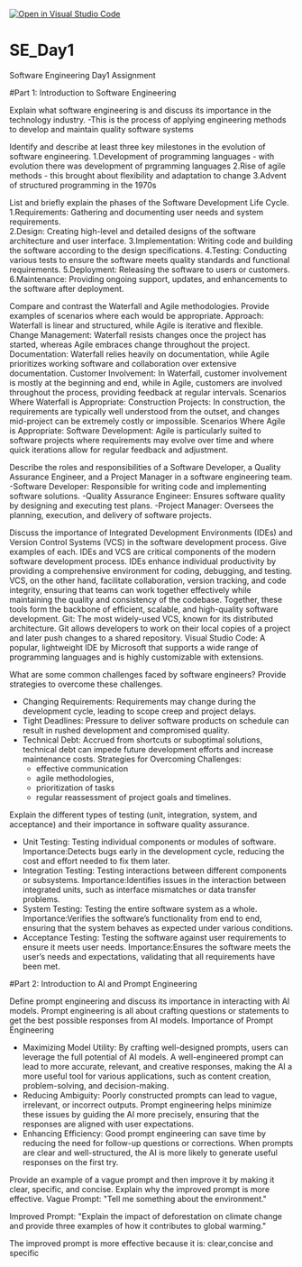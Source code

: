[![Open in Visual Studio Code](https://classroom.github.com/assets/open-in-vscode-2e0aaae1b6195c2367325f4f02e2d04e9abb55f0b24a779b69b11b9e10269abc.svg)](https://classroom.github.com/online_ide?assignment_repo_id=15539770&assignment_repo_type=AssignmentRepo)
# SE_Day1
Software Engineering Day1 Assignment

#Part 1: Introduction to Software Engineering

Explain what software engineering is and discuss its importance in the technology industry.
-This is the process of applying engineering methods to develop and maintain quality software systems

Identify and describe at least three key milestones in the evolution of software engineering.
1.Development of programming languages - with evolution there was development of prgramming languages
2.Rise of agile methods - this brought about flexibility and adaptation to change 
3.Advent of structured programming in the 1970s


List and briefly explain the phases of the Software Development Life Cycle.
 1.Requirements: Gathering and documenting user needs and system requirements.  
 2.Design: Creating high-level and detailed designs of the software architecture and user interface. 
 3.Implementation: Writing code and building the software according to the design specifications. 
 4.Testing: Conducting various tests to ensure the software meets quality standards and functional requirements. 
 5.Deployment: Releasing the software to users or customers. 
 6.Maintenance: Providing ongoing support, updates, and enhancements to the software after deployment.

Compare and contrast the Waterfall and Agile methodologies. Provide examples of scenarios where each would be appropriate.
Approach: Waterfall is linear and structured, while Agile is iterative and flexible. 
Change Management: Waterfall resists changes once the project has started, whereas Agile embraces change throughout the project.
Documentation: Waterfall relies heavily on documentation, while Agile prioritizes working software and collaboration over extensive documentation. 
Customer Involvement: In Waterfall, customer involvement is mostly at the beginning and end, while in Agile, customers are involved throughout the process, providing feedback at regular intervals.
Scenarios Where Waterfall is Appropriate:
Construction Projects: In construction, the requirements are typically well understood from the outset, and changes mid-project can be extremely costly or impossible.
Scenarios Where Agile is Appropriate:
Software Development: Agile is particularly suited to software projects where requirements may evolve over time and where quick iterations allow for regular feedback and adjustment.

Describe the roles and responsibilities of a Software Developer, a Quality Assurance Engineer, and a Project Manager in a software engineering team.
-Software Developer: Responsible for writing code and implementing software solutions. 
-Quality Assurance Engineer: Ensures software quality by designing and executing test plans. 
-Project Manager: Oversees the planning, execution, and delivery of software projects.

Discuss the importance of Integrated Development Environments (IDEs) and Version Control Systems (VCS) in the software development process. Give examples of each.
IDEs and VCS are critical components of the modern software development process. 
IDEs enhance individual productivity by providing a comprehensive environment for coding, debugging, and testing.
VCS, on the other hand, facilitate collaboration, version tracking, and code integrity, ensuring that teams can work together effectively while maintaining the quality and consistency of the codebase. 
Together, these tools form the backbone of efficient, scalable, and high-quality software development.
Git: The most widely-used VCS, known for its distributed architecture. Git allows developers to work on their local copies of a project and later push changes to a shared repository. 
Visual Studio Code: A popular, lightweight IDE by Microsoft that supports a wide range of programming languages and is highly customizable with extensions.

What are some common challenges faced by software engineers? Provide strategies to overcome these challenges.
  - Changing Requirements: Requirements may change during the development cycle, leading to scope creep and project delays.
  - Tight Deadlines: Pressure to deliver software products on schedule can result in rushed development and compromised quality.
  - Technical Debt: Accrued from shortcuts or suboptimal solutions, technical debt can impede future development efforts and increase maintenance costs.
    Strategies for Overcoming Challenges:
    - effective communication
    - agile methodologies,
    - prioritization of tasks
    - regular reassessment of project goals and timelines.


Explain the different types of testing (unit, integration, system, and acceptance) and their importance in software quality assurance.
 -  Unit Testing: Testing individual components or modules of software.
   Importance:Detects bugs early in the development cycle, reducing the cost and effort needed to fix them later.
  - Integration Testing: Testing interactions between different components or subsystems.
    Importance:Identifies issues in the interaction between integrated units, such as interface mismatches or data transfer problems.
  - System Testing: Testing the entire software system as a whole.
    Importance:Verifies the software’s functionality from end to end, ensuring that the system behaves as expected under various conditions.
  - Acceptance Testing: Testing the software against user requirements to ensure it meets user needs.
    Importance:Ensures the software meets the user’s needs and expectations, validating that all requirements have been met.

#Part 2: Introduction to AI and Prompt Engineering


Define prompt engineering and discuss its importance in interacting with AI models.
Prompt engineering is all about crafting questions or statements to get the best possible responses from AI models.
Importance of Prompt Engineering
- Maximizing Model Utility: By crafting well-designed prompts, users can leverage the full potential of AI models. A well-engineered prompt can lead to more accurate, relevant, and creative responses, making the AI a more useful tool for various applications, such as content creation, problem-solving, and decision-making.
- Reducing Ambiguity: Poorly constructed prompts can lead to vague, irrelevant, or incorrect outputs. Prompt engineering helps minimize these issues by guiding the AI more precisely, ensuring that the responses are aligned with user expectations.
- Enhancing Efficiency: Good prompt engineering can save time by reducing the need for follow-up questions or corrections. When prompts are clear and well-structured, the AI is more likely to generate useful responses on the first try.


Provide an example of a vague prompt and then improve it by making it clear, specific, and concise. Explain why the improved prompt is more effective.
Vague Prompt:
"Tell me something about the environment."

Improved Prompt:
"Explain the impact of deforestation on climate change and provide three examples of how it contributes to global warming."

The improved prompt is more effective because it is:
clear,concise and specific

